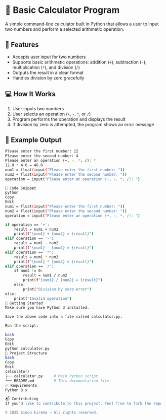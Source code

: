 # 🧮 Basic Calculator Program

A simple command-line calculator built in Python that allows a user to input two numbers and perform a selected arithmetic operation.

## 📌 Features

- Accepts user input for two numbers
- Supports basic arithmetic operations: addition (`+`), subtraction (`-`), multiplication (`*`), and division (`/`)
- Outputs the result in a clear format
- Handles division by zero gracefully

## 💻 How It Works

1. User inputs two numbers
2. User selects an operation (`+`, `-`, `*`, or `/`)
3. Program performs the operation and displays the result
4. If division by zero is attempted, the program shows an error message

## 📄 Example Output

```bash
Please enter the first number: 12  
Please enter the second number: 4  
Please enter an operation (+, -, *, /): *  
12.0 * 4.0 = 48.0
num1 = float(input("Please enter the first number: "))
num2 = float(input("Please enter the second number: "))
operation = input("Please enter an operation (+, -, *, /): ")

🧠 Code Snippet
python
Copy
Edit
num1 = float(input("Please enter the first number: "))
num2 = float(input("Please enter the second number: "))
operation = input("Please enter an operation (+, -, *, /): ")

if operation == '+':
    result = num1 + num2
    print(f"{num1} + {num2} = {result}")
elif operation == '-':
    result = num1 - num2
    print(f"{num1} - {num2} = {result}")
elif operation == '*':
    result = num1 * num2
    print(f"{num1} * {num2} = {result}")
elif operation == '/':
    if num2 != 0:
        result = num1 / num2
        print(f"{num1} / {num2} = {result}")
    else:
        print("Division by zero error")
else:
    print("Invalid operation")
🚀 Getting Started
Make sure you have Python 3 installed.

Save the above code into a file called calculator.py.

Run the script:

bash
Copy
Edit
python calculator.py
📂 Project Structure
bash
Copy
Edit
calculator/
├── calculator.py     # Main Python script
└── README.md         # This documentation file
✅ Requirements
Python 3.x

📬 Contributing
If you'd like to contribute to this project, feel free to fork the repository and open a pull request.

© 2025 Simon kirema – All rights reserved.
